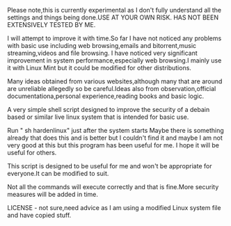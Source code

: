 Please note,this is currently experimental as I don't fully understand all the settings and things being done.USE AT YOUR OWN RISK.
HAS NOT BEEN EXTENSIVELY TESTED BY ME.

I will attempt to improve it with time.So far I have not noticed any problems with basic use including web browsing,emails and bitorrent,music streaming,videos and file browsing.
I have noticed very significant improvement in system performance,especially web browsing.I mainly use it with Linux Mint but it could be modified for other distributions.

Many ideas obtained from various websites,although many that are around are unreliable allegedly so be careful.Ideas also from observation,official documentationa,personal experience,reading books and basic logic.

A very simple shell script designed to improve the security of a debain based or similar live linux system that is intended for basic use.

Run " sh hardenlinux" just after the system starts
Maybe there is something already that does this and is better but I couldn't find it and maybe I am not very good at this but this program has been useful for me.
I hope it will be useful for others.

This script is designed to be useful for me and won't be appropriate for everyone.It can be modified to suit.

Not all the commands will execute correctly and that is fine.More security measures will be added in time.


LICENSE - not sure,need advice as I am using a modified Linux system file and have copied stuff.
